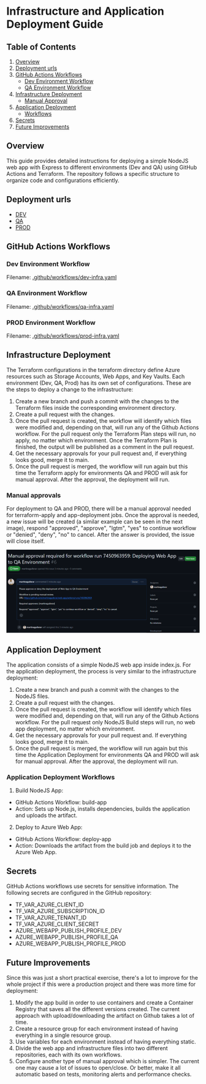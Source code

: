 # Infrastructure and Application Deployment Guide

## Table of Contents
1. [Overview](#overview)
2. [Deployment urls](#deployment-urls)
3. [GitHub Actions Workflows](#github-actions-workflows)
    - [Dev Environment Workflow](#dev-environment-workflow)
    - [QA Environment Workflow](#qa-environment-workflow)
4. [Infrastructure Deployment](#infrastructure-deployment)
    - [Manual Approval](#application-deployment-workflows)
5. [Application Deployment](#application-deployment)
    - [Workflows](#application-deployment-workflows)
6. [Secrets](#secrets)
7. [Future Improvements](#secrets)

## Overview
This guide provides detailed instructions for deploying a simple NodeJS web app with Express to different environments (Dev and QA) using GitHub Actions and Terraform. The repository follows a specific structure to organize code and configurations efficiently.

## Deployment urls
- [DEV](https://mywebapp-maar-dev59c0.azurewebsites.net/)
- [QA](https://mywebapp-maar-qa.azurewebsites.net/)
- [PROD](https://mywebapp-maar-prod.azurewebsites.net/)

## GitHub Actions Workflows

### Dev Environment Workflow
Filename: [.github/workflows/dev-infra.yaml](./.github/workflows/dev-infra.yaml)

### QA Environment Workflow
Filename: [.github/workflows/qa-infra.yaml](./.github/workflows/qa-infra.yaml)

### PROD Environment Workflow
Filename: [.github/workflows/prod-infra.yaml](./.github/workflows/prod-infra.yaml)

## Infrastructure Deployment
The Terraform configurations in the terraform directory define Azure resources such as Storage Accounts, Web Apps, and Key Vaults. Each environment (Dev, QA, Prod) has its own set of configurations. These are the steps to deploy a change to the infrastructure:
1. Create a new branch and push a commit with the changes to the Terraform files inside the corresponding environment directory.
2. Create a pull request with the changes.
3. Once the pull request is created, the workflow will identify which files were modified and, depending on that, will run any of the Github Actions workflow. For the pull request only the Terraform Plan steps will run, no apply, no matter which environment. Once the Terraform Plan is finished, the output will be published as a comment in the pull request.
4. Get the necessary approvals for your pull request and, if everything looks good, merge it to main.
5. Once the pull request is merged, the workflow will run again but this time the Terraform apply for environments QA and PROD will ask for manual approval. After the approval, the deployment will run.

### Manual approvals
For deployment to QA and PROD, there will be a manual approval needed for terraform-apply and app-deployment jobs. Once the approval is needed, a new issue will be created (a similar example can be seen in the next image), respond "approved", "approve", "lgtm", "yes" to continue workflow or "denied", "deny", "no" to cancel. After the answer is provided, the issue will close itself.

![Alt text](./src/approval.png)

## Application Deployment
The application consists of a simple NodeJS web app inside index.js. For the application deployment, the process is very similar to the infrastructure deployment:

1. Create a new branch and push a commit with the changes to the NodeJS files.
2. Create a pull request with the changes.
3. Once the pull request is created, the workflow will identify which files were modified and, depending on that, will run any of the Github Actions workflow. For the pull request only NodeJS Build steps will run, no web app deployment, no matter which environment.
4. Get the necessary approvals for your pull request and. If everything looks good, merge it to main.
5. Once the pull request is merged, the workflow will run again but this time the Application Deployment for environments QA and PROD will ask for manual approval. After the approval, the deployment will run.

### Application Deployment Workflows
1. Build NodeJS App:
- GitHub Actions Workflow: build-app
- Action: Sets up Node.js, installs dependencies, builds the application and uploads the artifact.

2. Deploy to Azure Web App:
- GitHub Actions Workflow: deploy-app
- Action: Downloads the artifact from the build job and deploys it to the Azure Web App.

## Secrets
GitHub Actions workflows use secrets for sensitive information. The following secrets are configured in the GitHub repository:

- TF_VAR_AZURE_CLIENT_ID
- TF_VAR_AZURE_SUBSCRIPTION_ID
- TF_VAR_AZURE_TENANT_ID
- TF_VAR_AZURE_CLIENT_SECRET
- AZURE_WEBAPP_PUBLISH_PROFILE_DEV
- AZURE_WEBAPP_PUBLISH_PROFILE_QA
- AZURE_WEBAPP_PUBLISH_PROFILE_PROD

## Future Improvements
Since this was just a short practical exercise, there's a lot to improve for the whole project if this were a production project and there was more time for deployment:

1. Modify the app build in order to use containers and create a Container Registry that saves all the different versions created. The current approach with upload/downloading the artifact on Github takes a lot of time.
2. Create a resource group for each environment instead of having everything in a single resource group.
3. Use variables for each environment instead of having everything static.
4. Divide the web app and infrastructure files into two different repositories, each with its own workflows.
5. Configure another type of manual approval which is simpler. The current one may cause a lot of issues to open/close. Or better, make it all automatic based on tests, monitoring alerts and performance checks.